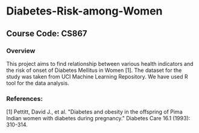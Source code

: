 # Diabetes-Risk-among-Women

## Course Code: CS867

### Overview 

This project aims to find relationship between various health indicators and the risk of onset of Diabetes Mellitus in Women [1]. The dataset for the study was taken from UCI Machine Learning Repository. We have used R tool for the data analysis. 

### References:

[1] Pettitt, David J., et al. "Diabetes and obesity in the offspring of Pima Indian women with diabetes during pregnancy." Diabetes Care 16.1 (1993): 310-314.
